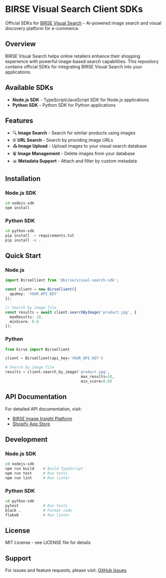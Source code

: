 # BIRSE Visual Search Client SDKs

Official SDKs for [BIRSE Visual Search](https://birse-image-insight.biggo.com/) - AI-powered image search and visual discovery platform for e-commerce.

## Overview

BIRSE Visual Search helps online retailers enhance their shopping experience with powerful image-based search capabilities. This repository contains official SDKs for integrating BIRSE Visual Search into your applications.

## Available SDKs

- **Node.js SDK** - TypeScript/JavaScript SDK for Node.js applications
- **Python SDK** - Python SDK for Python applications

## Features

- 🔍 **Image Search** - Search for similar products using images
- 🌐 **URL Search** - Search by providing image URLs  
- 📤 **Image Upload** - Upload images to your visual search database
- 🗑️ **Image Management** - Delete images from your database
- 📊 **Metadata Support** - Attach and filter by custom metadata

## Installation

### Node.js SDK

```bash
cd nodejs-sdk
npm install
```

### Python SDK

```bash
cd python-sdk
pip install -r requirements.txt
pip install -e .
```

## Quick Start

### Node.js

```typescript
import BirseClient from '@birse/visual-search-sdk';

const client = new BirseClient({
  apiKey: 'YOUR_API_KEY'
});

// Search by image file
const results = await client.searchByImage('product.jpg', {
  maxResults: 10,
  minScore: 0.8
});
```

### Python

```python
from birse import BirseClient

client = BirseClient(api_key='YOUR_API_KEY')

# Search by image file
results = client.search_by_image('product.jpg', 
                                  max_results=10,
                                  min_score=0.8)
```

## API Documentation

For detailed API documentation, visit:
- [BIRSE Image Insight Platform](https://birse-image-insight.biggo.com/)
- [Shopify App Store](https://apps.shopify.com/birse-visual-search?locale=zh-TW)

## Development

### Node.js SDK

```bash
cd nodejs-sdk
npm run build    # Build TypeScript
npm run test     # Run tests
npm run lint     # Run linter
```

### Python SDK

```bash
cd python-sdk
pytest           # Run tests
black .          # Format code
flake8           # Run linter
```

## License

MIT License - see LICENSE file for details

## Support

For issues and feature requests, please visit: [GitHub Issues](https://github.com/Funmula-Corp/BIRSE-Client/issues)
